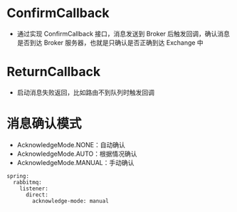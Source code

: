 # ConfirmCallback

- 通过实现 ConfirmCallback 接口，消息发送到 Broker 后触发回调，确认消息是否到达 Broker 服务器，也就是只确认是否正确到达
  Exchange 中</br>

# ReturnCallback

- 启动消息失败返回，比如路由不到队列时触发回调

# 消息确认模式

- AcknowledgeMode.NONE：自动确认
- AcknowledgeMode.AUTO：根据情况确认
- AcknowledgeMode.MANUAL：手动确认

```text
spring:
  rabbitmq:
    listener:
      direct:
        acknowledge-mode: manual
```